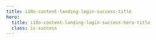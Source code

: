 ```yaml
---
title: i18n-content-landing-login-success-title
hero:
  title: i18n-content-landing-login-success-hero-title
  class: is-success
---
```

